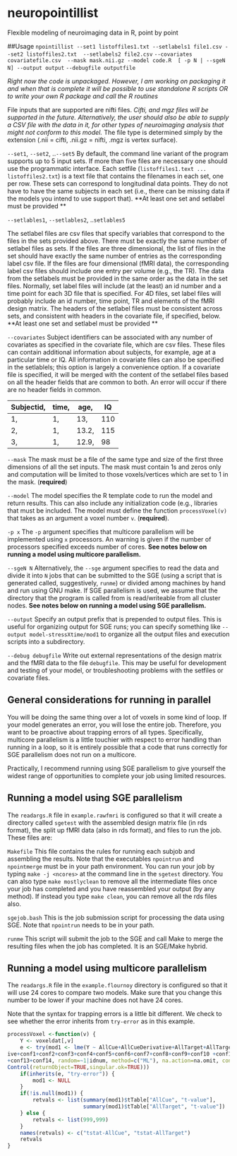 # neuropointillist
Flexible modeling of neuroimaging data in R, point by point

##Usage
`npointillist --set1 listoffiles1.txt --setlabels1 file1.csv --set2 listoffiles2.txt  --setlabels2 file2.csv`
`--covariates covariatefile.csv  --mask mask.nii.gz --model code.R  [ -p N | --sgeN N] --output output`
`--debugfile outputfile `

_Right now the code is unpackaged. However, I am working on packaging it and when that is complete it will be possible to use standalone R scripts OR to write your own R package and call the R routines_

File inputs that are supported are nifti files. _Cifti, and mgz files will be supported in the future.  Alternatively, the user should also be able to supply a CSV file with the data in it, for other types of neuroimaging analysis that might not conform to this model._ The file type is determined simply by the extension (.nii = cifti, .nii.gz = nifti, .mgz is vertex surface). 

`--set1`, `--set2`, ..`--set5`
 By default, the command line variant of the program supports up to 5 input sets. If more than five files are necessary one should use the programmatic interface. Each setfile (`listoffiles1.text ... listoffiles2.txt`) is a text file that contains the filenames in each set, one per row. These sets can correspond to longitudinal data points. They do not have to have the same subjects in each set (i.e., there can be missing data if the models you intend to use support that). **At least one set and setlabel must be provided **
 
 `--setlables1`, `--setlables2`, ..`setlables5`
 
The setlabel files are csv files that specify variables that correspond to the files in the sets provided above. There must be exactly the same number of setlabel files as sets. If the files are three dimensional, the list of files in the set  should have exactly the same number of entries as the corresponding label csv file.  If the files are four dimensional (fMRI data), the corresponding label csv files should include one entry per volume (e.g., the TR). The data from the setlabels must be provided in the same order as the data in the set files. Normally, set label files will include (at the least) an id number and a time point for each 3D file that is specified. For 4D files, set label files will probably include an id number, time point, TR and elements of the fMRI design matrix. The headers of the setlabel files must be consistent across sets, and consistent with headers in the covariate file, if specified, below. **At least one set and setlabel must be provided **

`--covariates`  Subject identifiers can be associated with any number of covariates as specified in the covariate file, which are csv files. These files can contain additional information about subjects, for example, age at a particular time or IQ. All information in covariate files can also be specified in the setlablels; this option is largely a convenience option. If a covariate file is specified, it will be merged with the content of the setlabel files based on all the header fields that are common to both. An error will occur if there are no header fields in common. 

|Subjectid, |time, |age, |IQ |
|----------|-----|----|---|
|1,         | 1,   |13,  |110|
|2,         |1,    |13.2,|115|
|3,         |1,    |12.9,|98 |


`--mask` The mask must be a file of the same type and size of the first three dimensions  of all the set inputs. The mask must contain 1s and zeros only and computation will be limited to those voxels/vertices which are set to 1 in the mask. (**required**)

`--model` The model specifies the R template code to run the model and return results.  This can also include any initialization code (e.g., libraries that must be included. The model must define the function `processVoxel(v)` that takes as an argument a voxel number `v`. (**required**).

`-p x` The `-p` argument specifies that multicore parallelism will be implemented using `x` processors. An warning is given if the number of processors specified exceeds number of cores. **See notes below on running a model using multicore parallelism.**

`--sgeN N` Alternatively, the `--sge` argument specifies to read the data and divide it into `N` jobs that can be submitted to  the SGE (using a script that is generated called, suggestively, `runme`) or divided among machines by hand and run using GNU make. If SGE parallelism is used, we assume that the directory that the program is called from is read/writeable from all cluster nodes. **See notes below on running a model using SGE parallelism.**

`--output` Specify an output prefix that is prepended to output files. This is useful for organizing output for SGE runs; you can specify something like `--output model-stressXtime/mod1` to organize all the output files and execution scripts into a subdirectory. 

`--debug debugfile` Write out external representations of the design matrix and the fMRI data to the file `debugfile`. This may be useful for development and testing of your model, or troubleshooting problems with the setfiles or covariate files.

## General considerations for running in parallel
You will be doing the same thing over a lot of voxels in some kind of loop. If your model generates an error, you will lose the entire job. Therefore, you want to be proactive about trapping errors of all types. Specifically, multicore parallelism is a little touchier with respect to error handling than running in a loop, so it is entirely possible that a code that runs correctly for SGE parallelism does not run on a multicore.

Practically, I recommend running using SGE parallelism to give yourself the widest range of opportunities to complete your job using limited resources. 

## Running a model using SGE parallelism 

The `readargs.R` file in `example.rawfmri` is configured so that it will create a directory called `sgetest` with the assembled design matrix file (in rds format), the split up fMRI data (also in rds format), and files to run the job. These files are:

`Makefile` This file contains the rules for running each subjob and assembling the results. Note that the executables `npointrun` and `npointmerge` must be in your path environment. You can run your job by typing `make -j <ncores>` at the command line in the `sgetest` directory. You can also type `make mostlyclean` to remove all the intermediate files once your job has completed and you have reassembled your output (by any method). If instead you type `make clean`, you can remove all the rds files also. 


`sgejob.bash` This is the job submission script for processing the data using SGE. Note that `npointrun` needs to be in your path. 

`runme` This script will submit the job to the SGE and call Make to merge the resulting files when the job has completed. It is an SGE/Make hybrid.

## Running a model using multicore parallelism

The `readargs.R` file in the `example.flournoy` directory is configured so that it will use 24 cores to compare two models. Make sure that you change this number to be lower if your  machine does not have 24 cores.  

Note that the syntax for trapping errors is a little bit different. We check to see whether the error inherits from `try-error` as in this example. 

``` R
processVoxel <-function(v) {
    Y <- voxeldat[,v]
    e <- try(mod1 <- lme(Y ~ AllCue+AllCueDerivative+AllTarget+AllTargetDerivat
ive+conf1+conf2+conf3+conf4+conf5+conf6+conf7+conf8+conf9+conf10 +conf11+conf12
+conf13+conf14, random=~1|idnum, method=c("ML"), na.action=na.omit, control=lme
Control(returnObject=TRUE,singular.ok=TRUE)))
    if(inherits(e, "try-error")) {
        mod1 <- NULL
    }
    if(!is.null(mod1)) {
        retvals <- list(summary(mod1)$tTable["AllCue", "t-value"],
                        summary(mod1)$tTable["AllTarget", "t-value"])
    } else {
        retvals <- list(999,999)
    }
    names(retvals) <- c("tstat-AllCue", "tstat-AllTarget")
    retvals
}
```
